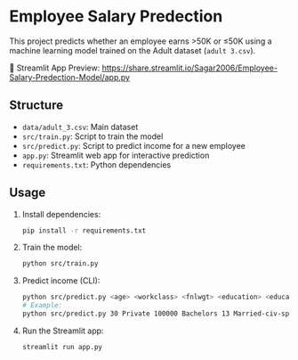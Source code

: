 # Employee Salary Predection

This project predicts whether an employee earns >50K or ≤50K using a machine learning model trained on the Adult dataset (`adult 3.csv`).

🚀 Streamlit App Preview: https://share.streamlit.io/Sagar2006/Employee-Salary-Predection-Model/app.py

## Structure
- `data/adult_3.csv`: Main dataset
- `src/train.py`: Script to train the model
- `src/predict.py`: Script to predict income for a new employee
- `app.py`: Streamlit web app for interactive prediction
- `requirements.txt`: Python dependencies

## Usage

1. Install dependencies:
   ```bash
   pip install -r requirements.txt
   ```
2. Train the model:
   ```bash
   python src/train.py
   ```
3. Predict income (CLI):
   ```bash
   python src/predict.py <age> <workclass> <fnlwgt> <education> <educational-num> <marital-status> <occupation> <relationship> <race> <gender> <capital-gain> <capital-loss> <hours-per-week> <native-country>
   # Example:
   python src/predict.py 30 Private 100000 Bachelors 13 Married-civ-spouse Exec-managerial Husband White Male 0 0 40 United-States
   ```
4. Run the Streamlit app:
   ```bash
   streamlit run app.py
   ```
